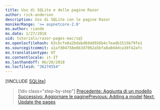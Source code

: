 ```yaml
---
title: Uso di SQLite e delle pagine Razor
author: rick-anderson
description: Uso di SQLite con le pagine Razor
monikerRange: '>= aspnetcore-2.0'
ms.author: riande
ms.date: 1/27/2018
uid: tutorials/razor-pages-mac/sql
ms.openlocfilehash: 63cbcfe8a2bdabd69dd926b4c7eadb2515b79fe1
ms.sourcegitcommit: a1afd04758e663d7062a5bfa8a0d4dca38f42afc
ms.translationtype: HT
ms.contentlocale: it-IT
ms.lasthandoff: 06/20/2018
ms.locfileid: "36274554"
---
```

[!INCLUDE [SQLlite](../../includes/RP/sql.md)]

> [!div class="step-by-step"]
> <span data-ttu-id="6967b-103">[Precedente: Aggiunta di un modello](xref:tutorials/razor-pages-mac/model)
> [Successivo: Aggiornare le pagine](xref:tutorials/razor-pages-mac/da1)</span><span class="sxs-lookup"><span data-stu-id="6967b-103">[Previous: Adding a model](xref:tutorials/razor-pages-mac/model)
[Next: Update the pages](xref:tutorials/razor-pages-mac/da1)</span></span>
